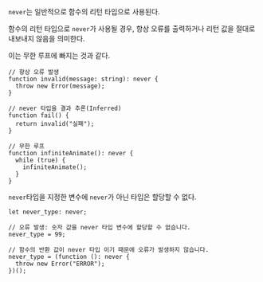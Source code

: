 `never`는 일반적으로 함수의 리턴 타입으로 사용된다.

함수의 리턴 타입으로 `never`가 사용될 경우, 항상 오류를 출력하거나 리턴 값을 절대로 내보내지 않음을 의미한다.

이는 무한 루프에 빠지는 것과 같다.

```tsx
// 항상 오류 발생
function invalid(message: string): never {
  throw new Error(message);
}

// never 타입을 결과 추론(Inferred)
function fail() {
  return invalid("실패");
}

// 무한 루프
function infiniteAnimate(): never {
  while (true) {
    infiniteAnimate();
  }
}
```

`never`타입을 지정한 변수에 `never`가 아닌 타입은 할당할 수 없다.

```tsx
let never_type: never;

// 오류 발생: 숫자 값을 never 타입 변수에 할당할 수 없습니다.
never_type = 99;

// 함수의 반환 값이 never 타입 이기 때문에 오류가 발생하지 않습니다.
never_type = (function (): never {
  throw new Error("ERROR");
})();
```
